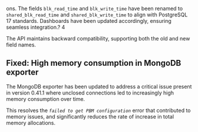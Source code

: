  ons. The fields `blk_read_time` and `blk_write_time` have been renamed to `shared_blk_read_time` and `shared_blk_write_time` to align with PostgreSQL 17 standards. 
Dashboards have been updated accordingly, ensuring seamless integration.\?
4


The API maintains backward compatibility, supporting both the old and new field names.

## Fixed: High memory consumption in MongoDB exporter

The MongoDB exporter has been updated to address a critical issue present in version 0.41.1 where unclosed connections led to increasingly high memory consumption over time. 

This resolves the *`failed to get PBM configuration`* error that contributed to memory issues, and significantly reduces the rate of increase in total memory allocations. 